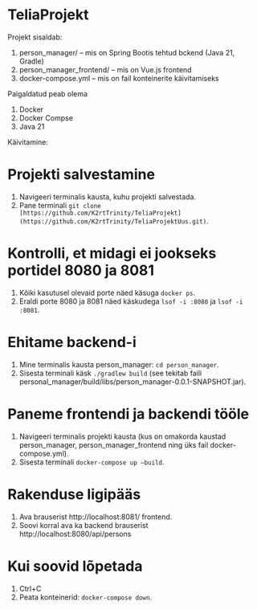 # TeliaProjekt
Projekt sisaldab:
1. person_manager/ – mis on Spring Bootis tehtud bckend (Java 21, Gradle)
2. person_manager_frontend/ – mis on Vue.js frontend
3. docker-compose.yml – mis on fail konteinerite käivitamiseks

Paigaldatud peab olema
1. Docker 
2. Docker Compse
3. Java 21

Käivitamine:
# Projekti salvestamine
1. Navigeeri terminalis kausta, kuhu projekti salvestada.
2. Pane terminali `git clone [https://github.com/K2rtTrinity/TeliaProjekt](https://github.com/K2rtTrinity/TeliaProjektUus.git)`.
# Kontrolli, et midagi ei jookseks portidel 8080 ja 8081
1. Kõiki kasutusel olevaid porte näed käsuga `docker ps`.
2. Eraldi porte 8080 ja 8081 näed käskudega `lsof -i :8080` ja `lsof -i :8081`.
# Ehitame backend-i 
1. Mine terminalis kausta person_manager: `cd person_manager`.
2. Sisesta terminali käsk `./gradlew build` (see tekitab faili personal_manager/build/libs/person_manager-0.0.1-SNAPSHOT.jar).
# Paneme frontendi ja backendi tööle
1. Navigeeri terminalis projekti kausta (kus on omakorda kaustad person_manager, person_manager_frontend ning üks fail docker-compose.yml).
2. Sisesta terminali `docker-compose up –build`.
# Rakenduse ligipääs
1. Ava brauserist http://localhost:8081/ frontend.
2. Soovi korral ava ka backend brauserist http://localhost:8080/api/persons 
# Kui soovid lõpetada
1. Ctrl+C
2. Peata konteinerid: `docker-compose down`.
